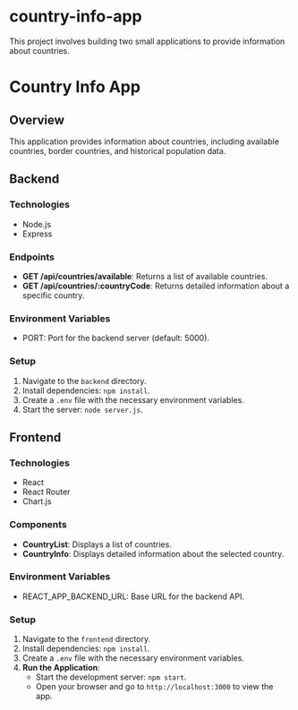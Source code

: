 # country-info-app
This project involves building two small applications to provide information about countries. 

# Country Info App

## Overview
This application provides information about countries, including available countries, border countries, and historical population data.

## Backend

### Technologies
- Node.js
- Express

### Endpoints
- **GET /api/countries/available**: Returns a list of available countries.
- **GET /api/countries/:countryCode**: Returns detailed information about a specific country.

### Environment Variables
- PORT: Port for the backend server (default: 5000).

### Setup
1. Navigate to the `backend` directory.
2. Install dependencies: `npm install`.
3. Create a `.env` file with the necessary environment variables.
4. Start the server: `node server.js`.

## Frontend

### Technologies
- React
- React Router
- Chart.js

### Components
- **CountryList**: Displays a list of countries.
- **CountryInfo**: Displays detailed information about the selected country.

### Environment Variables
- REACT_APP_BACKEND_URL: Base URL for the backend API.

### Setup
1. Navigate to the `frontend` directory.
2. Install dependencies: `npm install`.
3. Create a `.env` file with the necessary environment variables.
4. **Run the Application**: 
   - Start the development server: `npm start`.
   - Open your browser and go to `http://localhost:3000` to view the app.
